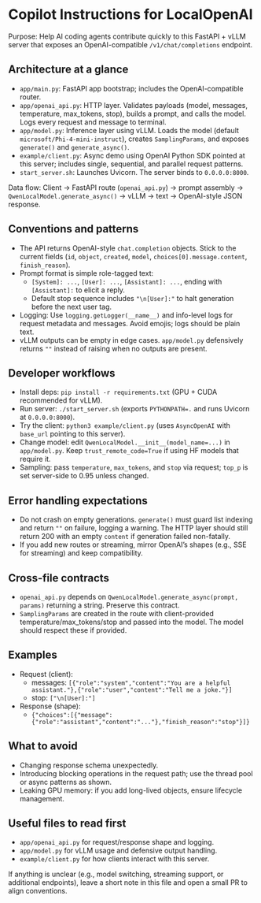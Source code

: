 # Copilot Instructions for LocalOpenAI

Purpose: Help AI coding agents contribute quickly to this FastAPI + vLLM server that exposes an OpenAI-compatible `/v1/chat/completions` endpoint.

## Architecture at a glance
- `app/main.py`: FastAPI app bootstrap; includes the OpenAI-compatible router.
- `app/openai_api.py`: HTTP layer. Validates payloads (model, messages, temperature, max_tokens, stop), builds a prompt, and calls the model. Logs every request and message to terminal.
- `app/model.py`: Inference layer using vLLM. Loads the model (default `microsoft/Phi-4-mini-instruct`), creates `SamplingParams`, and exposes `generate()` and `generate_async()`.
- `example/client.py`: Async demo using OpenAI Python SDK pointed at this server; includes single, sequential, and parallel request patterns.
- `start_server.sh`: Launches Uvicorn. The server binds to `0.0.0.0:8000`.

Data flow: Client -> FastAPI route (`openai_api.py`) -> prompt assembly -> `QwenLocalModel.generate_async()` -> vLLM -> text -> OpenAI-style JSON response.

## Conventions and patterns
- The API returns OpenAI-style `chat.completion` objects. Stick to the current fields (`id`, `object`, `created`, `model`, `choices[0].message.content`, `finish_reason`).
- Prompt format is simple role-tagged text:
  - `[System]: ...`, `[User]: ...`, `[Assistant]: ...`, ending with `[Assistant]:` to elicit a reply.
  - Default stop sequence includes `"\n[User]:"` to halt generation before the next user tag.
- Logging: Use `logging.getLogger(__name__)` and info-level logs for request metadata and messages. Avoid emojis; logs should be plain text.
- vLLM outputs can be empty in edge cases. `app/model.py` defensively returns `""` instead of raising when no outputs are present.

## Developer workflows
- Install deps: `pip install -r requirements.txt` (GPU + CUDA recommended for vLLM).
- Run server: `./start_server.sh` (exports `PYTHONPATH=.` and runs Uvicorn at `0.0.0.0:8000`).
- Try the client: `python3 example/client.py` (uses `AsyncOpenAI` with `base_url` pointing to this server).
- Change model: edit `QwenLocalModel.__init__(model_name=...)` in `app/model.py`. Keep `trust_remote_code=True` if using HF models that require it.
- Sampling: pass `temperature`, `max_tokens`, and `stop` via request; `top_p` is set server-side to 0.95 unless changed.

## Error handling expectations
- Do not crash on empty generations. `generate()` must guard list indexing and return `""` on failure, logging a warning. The HTTP layer should still return 200 with an empty `content` if generation failed non-fatally.
- If you add new routes or streaming, mirror OpenAI’s shapes (e.g., SSE for streaming) and keep compatibility.

## Cross-file contracts
- `openai_api.py` depends on `QwenLocalModel.generate_async(prompt, params)` returning a string. Preserve this contract.
- `SamplingParams` are created in the route with client-provided temperature/max_tokens/stop and passed into the model. The model should respect these if provided.

## Examples
- Request (client):
  - messages: `[{"role":"system","content":"You are a helpful assistant."},{"role":"user","content":"Tell me a joke."}]`
  - stop: `["\n[User]:"]`
- Response (shape):
  - `{"choices":[{"message":{"role":"assistant","content":"..."},"finish_reason":"stop"}]}`

## What to avoid
- Changing response schema unexpectedly.
- Introducing blocking operations in the request path; use the thread pool or async patterns as shown.
- Leaking GPU memory: if you add long-lived objects, ensure lifecycle management.

## Useful files to read first
- `app/openai_api.py` for request/response shape and logging.
- `app/model.py` for vLLM usage and defensive output handling.
- `example/client.py` for how clients interact with this server.

If anything is unclear (e.g., model switching, streaming support, or additional endpoints), leave a short note in this file and open a small PR to align conventions.
